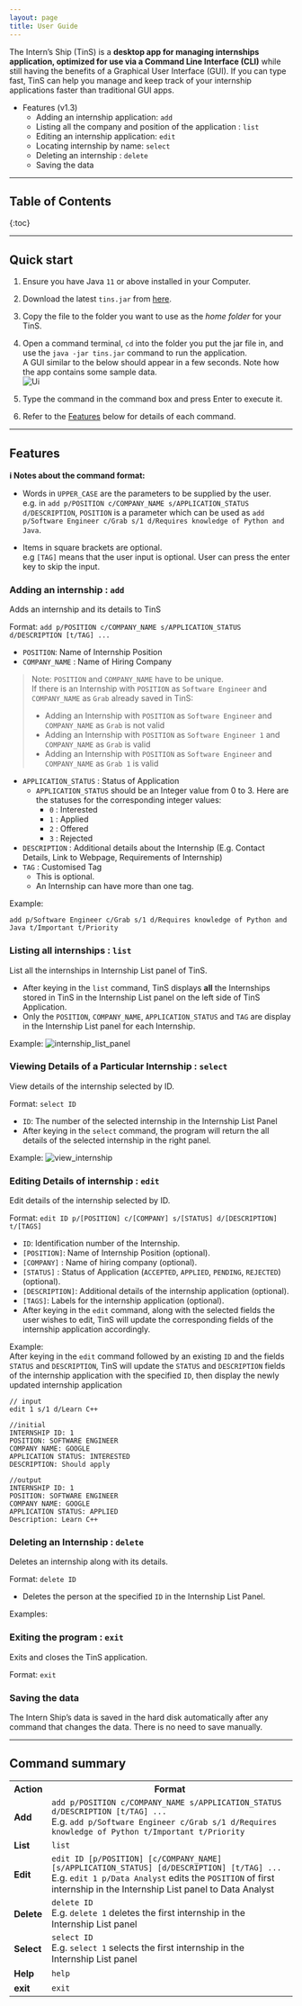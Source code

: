 ```yaml
---
layout: page
title: User Guide
---
```


The Intern’s Ship (TinS) is a **desktop app for managing internships application, optimized for use via a Command Line
Interface (CLI)** while still having the benefits of a Graphical User Interface (GUI). If you can type fast, TinS can
help you manage and keep track of your internship applications faster than traditional GUI apps.

* Features (v1.3)
  * Adding an internship application: `add`
  * Listing all the company and position of the application : `list`
  * Editing an internship application: `edit`
  * Locating internship by name: `select`
  * Deleting an internship : `delete`
  * Saving the data

-----------------
## Table of Contents
{:toc}

--------------------------------------------------------------------------------------------------------------------

## Quick start

1. Ensure you have Java `11` or above installed in your Computer.

2. Download the latest `tins.jar` from [here](https://github.com/se-edu/addressbook-level3/releases).

3. Copy the file to the folder you want to use as the _home folder_ for your TinS.

4. Open a command terminal, `cd` into the folder you put the jar file in, and use the `java -jar tins.jar` command to run the application.<br>
   A GUI similar to the below should appear in a few seconds. Note how the app contains some sample data.<br>
   ![Ui](images/Ui.png)

5. Type the command in the command box and press Enter to execute it.

6. Refer to the [Features](#features) below for details of each command.

--------------------------------------------------------------------------------------------------------------------

## Features

<div markdown="block" class="alert alert-info">

**:information_source: Notes about the command format:**<br>

* Words in `UPPER_CASE` are the parameters to be supplied by the user.<br>
  e.g. in `add p/POSITION c/COMPANY_NAME s/APPLICATION_STATUS d/DESCRIPTION`, `POSITION` is a parameter which can be
  used as `add p/Software Engineer c/Grab s/1 d/Requires knowledge of Python and Java`.

* Items in square brackets are optional.<br>
  e.g `[TAG]` means that the user input is optional. User can press the enter key to skip the input.

</div>

### Adding an internship : `add`

Adds an internship and its details to TinS

Format: `add p/POSITION c/COMPANY_NAME s/APPLICATION_STATUS d/DESCRIPTION [t/TAG] ...`

* `POSITION`: Name of Internship Position
* `COMPANY_NAME` : Name of Hiring Company

> Note: `POSITION` and `COMPANY_NAME` have to be unique. <br>
> If there is an Internship with `POSITION` as `Software Engineer` and `COMPANY_NAME` as `Grab` already saved in TinS:
> * Adding an Internship with `POSITION` as `Software Engineer` and `COMPANY_NAME` as `Grab` is not valid
> * Adding an Internship with `POSITION` as `Software Engineer 1` and `COMPANY_NAME` as `Grab` is valid
> * Adding an Internship with `POSITION` as `Software Engineer` and `COMPANY_NAME` as `Grab 1` is valid

* `APPLICATION_STATUS` : Status of Application
  * `APPLICATION_STATUS` should be an Integer value from 0 to 3. Here are the statuses for the corresponding integer
  values:
    * `0` : Interested
    * `1` : Applied
    * `2` : Offered
    * `3` : Rejected
* `DESCRIPTION` : Additional details about the Internship (E.g. Contact Details, Link to Webpage, Requirements of
Internship)
* `TAG` : Customised Tag
  * This is optional.
  * An Internship can have more than one tag.

Example:
```
add p/Software Engineer c/Grab s/1 d/Requires knowledge of Python and Java t/Important t/Priority
```

### Listing all internships : `list`

List all the internships in Internship List panel of TinS.

* After keying in the `list` command, TinS displays **all** the Internships stored in TinS in the Internship List panel on
the left side of TinS Application.
* Only the `POSITION`, `COMPANY_NAME`, `APPLICATION_STATUS` and `TAG` are display in the Internship List panel for each
Internship.

Example:
![internship_list_panel](images/internship_list_panel.png)

### Viewing Details of a Particular Internship : `select`

View details of the internship selected by ID.

Format: `select ID`

* `ID`: The number of the selected internship in the Internship List Panel
* After keying in the `select` command, the program will return the all details of the selected internship in the right
panel.

Example:
![view_internship](images/view_internship.png)

### Editing Details of internship : `edit`

Edit details of the internship selected by ID.

Format: `edit ID p/[POSITION] c/[COMPANY] s/[STATUS] d/[DESCRIPTION] t/[TAGS]`

* `ID`: Identification number of the Internship.
* `[POSITION]`: Name of Internship Position (optional).
* `[COMPANY]` : Name of hiring company (optional).
* `[STATUS]` : Status of Application (`ACCEPTED`, `APPLIED`, `PENDING`, `REJECTED`) (optional).
* `[DESCRIPTION]`: Additional details of the internship application (optional).
* `[TAGS]`: Labels for the internship application (optional).
* After keying in the `edit` command, along with the selected fields the user wishes to edit, TinS will update the
  corresponding fields of the internship application accordingly.

Example: <br>
After keying in the `edit` command followed by an existing `ID` and the fields `STATUS` and `DESCRIPTION`, TinS
will update the `STATUS` and `DESCRIPTION` fields of the internship application with the specified `ID`, then display
the newly updated internship application

~~~
// input
edit 1 s/1 d/Learn C++
~~~
~~~
//initial
INTERNSHIP ID: 1
POSITION: SOFTWARE ENGINEER
COMPANY NAME: GOOGLE
APPLICATION STATUS: INTERESTED
DESCRIPTION: Should apply

//output
INTERNSHIP ID: 1
POSITION: SOFTWARE ENGINEER
COMPANY NAME: GOOGLE
APPLICATION STATUS: APPLIED
Description: Learn C++
~~~

### Deleting an Internship : `delete`

Deletes an internship along with its details.

Format: `delete ID`
* Deletes the person at the specified `ID` in the Internship List Panel.

Examples:

### Exiting the program : `exit`

Exits and closes the TinS application.

Format: `exit`

### Saving the data

The Intern Ship’s data is saved in the hard disk automatically after any command that changes the data.
There is no need to save manually.

--------------------------------------------------------------------------------------------------------------------

## Command summary
<table>

<tr>
<th>Action</th>
<th>Format</th>
</tr>

<tr>
<td><b>Add</b></td>
<td><code>add p/POSITION c/COMPANY_NAME s/APPLICATION_STATUS d/DESCRIPTION [t/TAG] ...</code><br>
E.g. <code>add p/Software Engineer c/Grab s/1 d/Requires knowledge of Python t/Important t/Priority</code></td>
</tr>

<tr>
<td><b>List</b></td>
<td><code>list</td>
</tr>

<tr>
<td><b>Edit</b></td>
<td><code>edit ID [p/POSITION] [c/COMPANY_NAME] [s/APPLICATION_STATUS] [d/DESCRIPTION] [t/TAG] ...</code><br>
E.g. <code>edit 1 p/Data Analyst</code> edits the <code>POSITION</code> of first internship in the Internship List panel
to Data Analyst</td>
</tr>

<tr>
<td><b>Delete</b></td>
<td><code>delete ID</code><br>
E.g. <code>delete 1</code> deletes the first internship in the Internship List panel</td>
</tr>

<tr>
<td><b>Select</b></td>
<td><code>select ID</code><br>
E.g. <code>select 1</code> selects the first internship in the Internship List panel</td>
</tr>

<tr>
<td><b>Help</b></td>
<td><code>help</code></td>
</tr>

<tr>
<td><b>exit</b></td>
<td><code>exit</code></td>
</tr>

</table>
